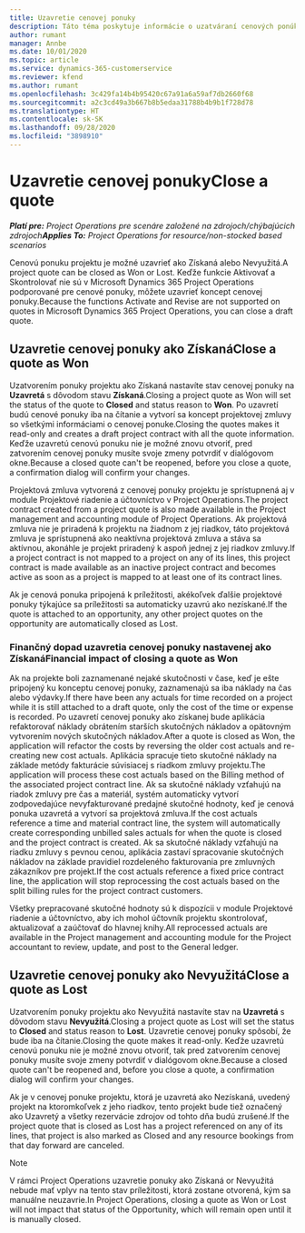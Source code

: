 ```yaml
---
title: Uzavretie cenovej ponuky
description: Táto téma poskytuje informácie o uzatváraní cenových ponúk v Project Operations.
author: rumant
manager: Annbe
ms.date: 10/01/2020
ms.topic: article
ms.service: dynamics-365-customerservice
ms.reviewer: kfend
ms.author: rumant
ms.openlocfilehash: 3c429fa14b4b95420c67a91a6a59af7db2660f68
ms.sourcegitcommit: a2c3cd49a3b667b8b5edaa31788b4b9b1f728d78
ms.translationtype: HT
ms.contentlocale: sk-SK
ms.lasthandoff: 09/28/2020
ms.locfileid: "3898910"
---
```

# <a name="close-a-quote"></a><span data-ttu-id="426d8-103">Uzavretie cenovej ponuky</span><span class="sxs-lookup"><span data-stu-id="426d8-103">Close a quote</span></span>

<span data-ttu-id="426d8-104">_**Platí pre:** Project Operations pre scenáre založené na zdrojoch/chýbajúcich zdrojoch_</span><span class="sxs-lookup"><span data-stu-id="426d8-104">_**Applies To:** Project Operations for resource/non-stocked based scenarios_</span></span>

<span data-ttu-id="426d8-105">Cenovú ponuku projektu je možné uzavrieť ako Získaná alebo Nevyužitá.</span><span class="sxs-lookup"><span data-stu-id="426d8-105">A project quote can be closed as Won or Lost.</span></span> <span data-ttu-id="426d8-106">Keďže funkcie Aktivovať a Skontrolovať nie sú v Microsoft Dynamics 365 Project Operations podporované pre cenové ponuky, môžete uzavrieť koncept cenovej ponuky.</span><span class="sxs-lookup"><span data-stu-id="426d8-106">Because the functions Activate and Revise are not supported on quotes in Microsoft Dynamics 365 Project Operations, you can close a draft quote.</span></span>

## <a name="close-a-quote-as-won"></a><span data-ttu-id="426d8-107">Uzavretie cenovej ponuky ako Získaná</span><span class="sxs-lookup"><span data-stu-id="426d8-107">Close a quote as Won</span></span>

<span data-ttu-id="426d8-108">Uzatvorením ponuky projektu ako Získaná nastavíte stav cenovej ponuky na **Uzavretá** s dôvodom stavu **Získaná**.</span><span class="sxs-lookup"><span data-stu-id="426d8-108">Closing a project quote as Won will set the status of the quote to **Closed** and status reason to **Won**.</span></span> <span data-ttu-id="426d8-109">Po uzavretí budú cenové ponuky iba na čítanie a vytvorí sa koncept projektovej zmluvy so všetkými informáciami o cenovej ponuke.</span><span class="sxs-lookup"><span data-stu-id="426d8-109">Closing the quotes makes it read-only and creates a draft project contract with all the quote information.</span></span> <span data-ttu-id="426d8-110">Keďže uzavretú cenovú ponuku nie je možné znovu otvoriť, pred zatvorením cenovej ponuky musíte svoje zmeny potvrdiť v dialógovom okne.</span><span class="sxs-lookup"><span data-stu-id="426d8-110">Because a closed quote can't be reopened, before you close a quote, a confirmation dialog will confirm your changes.</span></span>

<span data-ttu-id="426d8-111">Projektová zmluva vytvorená z cenovej ponuky projektu je sprístupnená aj v module Projektové riadenie a účtovníctvo v Project Operations.</span><span class="sxs-lookup"><span data-stu-id="426d8-111">The project contract created from a project quote is also made available in the Project management and accounting module of Project Operations.</span></span> <span data-ttu-id="426d8-112">Ak projektová zmluva nie je priradená k projektu na žiadnom z jej riadkov, táto projektová zmluva je sprístupnená ako neaktívna projektová zmluva a stáva sa aktívnou, akonáhle je projekt priradený k aspoň jednej z jej riadkov zmluvy.</span><span class="sxs-lookup"><span data-stu-id="426d8-112">If a project contract is not mapped to a project on any of its lines, this project contract is made available as an inactive project contract and becomes active as soon as a project is mapped to at least one of its contract lines.</span></span>

<span data-ttu-id="426d8-113">Ak je cenová ponuka pripojená k príležitosti, akékoľvek ďalšie projektové ponuky týkajúce sa príležitosti sa automaticky uzavrú ako nezískané.</span><span class="sxs-lookup"><span data-stu-id="426d8-113">If the quote is attached to an opportunity, any other project quotes on the opportunity are automatically closed as Lost.</span></span>

### <a name="financial-impact-of-closing-a-quote-as-won"></a><span data-ttu-id="426d8-114">Finančný dopad uzavretia cenovej ponuky nastavenej ako Získaná</span><span class="sxs-lookup"><span data-stu-id="426d8-114">Financial impact of closing a quote as Won</span></span>

<span data-ttu-id="426d8-115">Ak na projekte boli zaznamenané nejaké skutočnosti v čase, keď je ešte pripojený ku konceptu cenovej ponuky, zaznamenajú sa iba náklady na čas alebo výdavky.</span><span class="sxs-lookup"><span data-stu-id="426d8-115">If there have been any actuals for time recorded on a project while it is still attached to a draft quote, only the cost of the time or expense is recorded.</span></span> <span data-ttu-id="426d8-116">Po uzavretí cenovej ponuky ako získanej bude aplikácia refaktorovať náklady obrátením starších skutočných nákladov a opätovným vytvorením nových skutočných nákladov.</span><span class="sxs-lookup"><span data-stu-id="426d8-116">After a quote is closed as Won, the application will refactor the costs by reversing the older cost actuals and re-creating new cost actuals.</span></span> <span data-ttu-id="426d8-117">Aplikácia spracuje tieto skutočné náklady na základe metódy fakturácie súvisiacej s riadkom zmluvy projektu.</span><span class="sxs-lookup"><span data-stu-id="426d8-117">The application will process these cost actuals based on the Billing method of the associated project contract line.</span></span> <span data-ttu-id="426d8-118">Ak sa skutočné náklady vzťahujú na riadok zmluvy pre čas a materiál, systém automaticky vytvorí zodpovedajúce nevyfakturované predajné skutočné hodnoty, keď je cenová ponuka uzavretá a vytvorí sa projektová zmluva.</span><span class="sxs-lookup"><span data-stu-id="426d8-118">If the cost actuals reference a time and material contract line, the system will automatically create corresponding unbilled sales actuals for when the quote is closed and the project contract is created.</span></span> <span data-ttu-id="426d8-119">Ak sa skutočné náklady vzťahujú na riadku zmluvy s pevnou cenou, aplikácia zastaví spracovanie skutočných nákladov na základe pravidiel rozdeleného fakturovania pre zmluvných zákazníkov pre projekt.</span><span class="sxs-lookup"><span data-stu-id="426d8-119">If the cost actuals reference a fixed price contract line, the application will stop reprocessing the cost actuals based on the split billing rules for the project contract customers.</span></span>

<span data-ttu-id="426d8-120">Všetky prepracované skutočné hodnoty sú k dispozícii v module Projektové riadenie a účtovníctvo, aby ich mohol účtovník projektu skontrolovať, aktualizovať a zaúčtovať do hlavnej knihy.</span><span class="sxs-lookup"><span data-stu-id="426d8-120">All reprocessed actuals are available in the Project management and accounting module for the Project accountant to review, update, and post to the General ledger.</span></span> 

## <a name="close-a-quote-as-lost"></a><span data-ttu-id="426d8-121">Uzavretie cenovej ponuky ako Nevyužitá</span><span class="sxs-lookup"><span data-stu-id="426d8-121">Close a quote as Lost</span></span>

<span data-ttu-id="426d8-122">Uzatvorením ponuky projektu ako Nevyužitá nastavíte stav na **Uzavretá** s dôvodom stavu **Nevyužitá**.</span><span class="sxs-lookup"><span data-stu-id="426d8-122">Closing a project quote as Lost will set the status to **Closed** and status reason to **Lost**.</span></span> <span data-ttu-id="426d8-123">Uzavretie cenovej ponuky spôsobí, že bude iba na čítanie.</span><span class="sxs-lookup"><span data-stu-id="426d8-123">Closing the quote makes it read-only.</span></span> <span data-ttu-id="426d8-124">Keďže uzavretú cenovú ponuku nie je možné znovu otvoriť, tak pred zatvorením cenovej ponuky musíte svoje zmeny potvrdiť v dialógovom okne.</span><span class="sxs-lookup"><span data-stu-id="426d8-124">Because a closed quote can't be reopened and, before you close a quote, a confirmation dialog will confirm your changes.</span></span>

<span data-ttu-id="426d8-125">Ak je v cenovej ponuke projektu, ktorá je uzavretá ako Nezískaná, uvedený projekt na ktoromkoľvek z jeho riadkov, tento projekt bude tiež označený ako Uzavretý a všetky rezervácie zdrojov od tohto dňa budú zrušené.</span><span class="sxs-lookup"><span data-stu-id="426d8-125">If the project quote that is closed as Lost has a project referenced on any of its lines, that project is also marked as Closed and any resource bookings from that day forward are canceled.</span></span>

> [!NOTE]
> <span data-ttu-id="426d8-126">V rámci Project Operations uzavretie ponuky ako Získaná or Nevyužitá nebude mať vplyv na tento stav príležitosti, ktorá zostane otvorená, kým sa manuálne neuzavrie.</span><span class="sxs-lookup"><span data-stu-id="426d8-126">In Project Operations, closing a quote as Won or Lost will not impact that status of the Opportunity, which will remain open until it is manually closed.</span></span>

